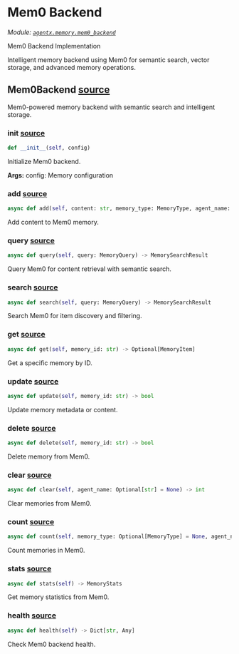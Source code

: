 # Mem0 Backend

*Module: [`agentx.memory.mem0_backend`](https://github.com/dustland/agentx/blob/main/src/agentx/memory/mem0_backend.py)*

Mem0 Backend Implementation

Intelligent memory backend using Mem0 for semantic search, vector storage,
and advanced memory operations.

## Mem0Backend <a href="https://github.com/dustland/agentx/blob/main/src/agentx/memory/mem0_backend.py#L19" class="source-link" title="View source code">source</a>

Mem0-powered memory backend with semantic search and intelligent storage.

### __init__ <a href="https://github.com/dustland/agentx/blob/main/src/agentx/memory/mem0_backend.py#L22" class="source-link" title="View source code">source</a>

```python
def __init__(self, config)
```

Initialize Mem0 backend.

**Args:**
    config: Memory configuration

### add <a href="https://github.com/dustland/agentx/blob/main/src/agentx/memory/mem0_backend.py#L72" class="source-link" title="View source code">source</a>

```python
async def add(self, content: str, memory_type: MemoryType, agent_name: str, metadata: Optional[Dict[str, Any]] = None, importance: float = 1.0) -> str
```

Add content to Mem0 memory.

### query <a href="https://github.com/dustland/agentx/blob/main/src/agentx/memory/mem0_backend.py#L112" class="source-link" title="View source code">source</a>

```python
async def query(self, query: MemoryQuery) -> MemorySearchResult
```

Query Mem0 for content retrieval with semantic search.

### search <a href="https://github.com/dustland/agentx/blob/main/src/agentx/memory/mem0_backend.py#L161" class="source-link" title="View source code">source</a>

```python
async def search(self, query: MemoryQuery) -> MemorySearchResult
```

Search Mem0 for item discovery and filtering.

### get <a href="https://github.com/dustland/agentx/blob/main/src/agentx/memory/mem0_backend.py#L167" class="source-link" title="View source code">source</a>

```python
async def get(self, memory_id: str) -> Optional[MemoryItem]
```

Get a specific memory by ID.

### update <a href="https://github.com/dustland/agentx/blob/main/src/agentx/memory/mem0_backend.py#L195" class="source-link" title="View source code">source</a>

```python
async def update(self, memory_id: str) -> bool
```

Update memory metadata or content.

### delete <a href="https://github.com/dustland/agentx/blob/main/src/agentx/memory/mem0_backend.py#L231" class="source-link" title="View source code">source</a>

```python
async def delete(self, memory_id: str) -> bool
```

Delete memory from Mem0.

### clear <a href="https://github.com/dustland/agentx/blob/main/src/agentx/memory/mem0_backend.py#L243" class="source-link" title="View source code">source</a>

```python
async def clear(self, agent_name: Optional[str] = None) -> int
```

Clear memories from Mem0.

### count <a href="https://github.com/dustland/agentx/blob/main/src/agentx/memory/mem0_backend.py#L261" class="source-link" title="View source code">source</a>

```python
async def count(self, memory_type: Optional[MemoryType] = None, agent_name: Optional[str] = None, metadata_filter: Optional[Dict[str, Any]] = None) -> int
```

Count memories in Mem0.

### stats <a href="https://github.com/dustland/agentx/blob/main/src/agentx/memory/mem0_backend.py#L292" class="source-link" title="View source code">source</a>

```python
async def stats(self) -> MemoryStats
```

Get memory statistics from Mem0.

### health <a href="https://github.com/dustland/agentx/blob/main/src/agentx/memory/mem0_backend.py#L365" class="source-link" title="View source code">source</a>

```python
async def health(self) -> Dict[str, Any]
```

Check Mem0 backend health.
